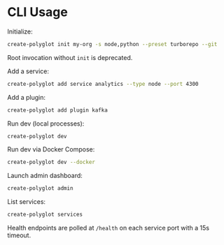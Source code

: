 # CLI Usage
 
Initialize:
```bash
create-polyglot init my-org -s node,python --preset turborepo --git
```
Root invocation without `init` is deprecated.
 
Add a service:
```bash
create-polyglot add service analytics --type node --port 4300
```
 
Add a plugin:
```bash
create-polyglot add plugin kafka
```
 
Run dev (local processes):
```bash
create-polyglot dev
```
 
Run dev via Docker Compose:
```bash
create-polyglot dev --docker
```
 
Launch admin dashboard:
```bash
create-polyglot admin
```
 
List services:
```bash
create-polyglot services
```
 
Health endpoints are polled at `/health` on each service port with a 15s timeout.
 
 